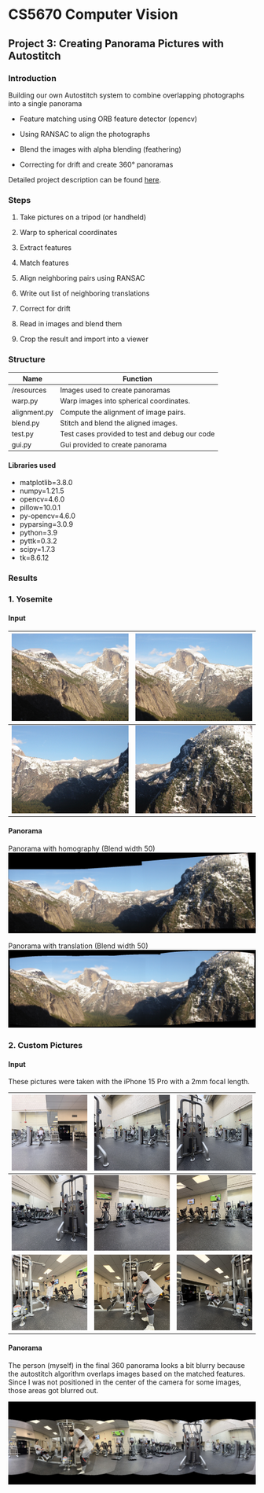 # CS5670 Computer Vision

## Project 3: Creating Panorama Pictures with Autostitch

### Introduction

Building our own Autostitch system to combine overlapping photographs into a single panorama

* Feature matching using ORB feature detector (opencv)

* Using RANSAC to align the photographs

* Blend the images with alpha blending (feathering)

* Correcting for drift and create 360° panoramas

Detailed project description can be found [here](http://www.cs.cornell.edu/courses/cs5670/2024sp/projects/pa3/index.html).

### Steps

1. Take pictures on a tripod (or handheld)

2. Warp to spherical coordinates

3. Extract features

4. Match features

5. Align neighboring pairs using RANSAC

6. Write out list of neighboring translations

7. Correct for drift

8. Read in images and blend them

9. Crop the result and import into a viewer
  
### Structure

| Name         | Function                                        |
| ------------ | ----------------------------------------------- |
| /resources   | Images used to create panoramas                 |
| warp.py      | Warp images into spherical coordinates.         |
| alignment.py | Compute the alignment of image pairs.           |
| blend.py     | Stitch and blend the aligned images.            |
| test.py      | Test cases provided to test and debug our code  |
| gui.py       | Gui provided to create panorama                 |

#### Libraries used

* matplotlib=3.8.0
* numpy=1.21.5
* opencv=4.6.0
* pillow=10.0.1
* py-opencv=4.6.0
* pyparsing=3.0.9
* python=3.9
* pyttk=0.3.2
* scipy=1.7.3
* tk=8.6.12


### Results

### 1. Yosemite

#### Input

| <img src="resources/yosemite/panorama/yosemite1.jpg">  | <img src="resources/yosemite/panorama/yosemite2.jpg">  |
| --------------------------------------------------------- | --------------------------------------------------------- |
| <img src="resources/yosemite/panorama/yosemite3.jpg">  | <img src="resources/yosemite/panorama/yosemite4.jpg">  |

#### Panorama

Panorama with homography (Blend width 50)  
<img src="resources/yosemite/yosemite_pano_homography_blendwidth50.png">

Panorama with translation (Blend width 50)  
<img src="resources/yosemite/yosemite_pano_translation_blendwidth50.png">

### 2. Custom Pictures

#### Input

These pictures were taken with the iPhone 15 Pro with a 2mm focal length.

| <img src="artifact/01.jpg"> | <img src="artifact/02.jpg"> | <img src="artifact/04.jpg"> |
|-------------------------------|-------------------------------|-------------------------------|
| <img src="artifact/06.jpg"> | <img src="artifact/07.jpg"> | <img src="artifact/08.jpg"> |
| <img src="artifact/09.jpg"> | <img src="artifact/10.jpg"> | <img src="artifact/11.jpg"> |

#### Panorama

The person (myself) in the final 360 panorama looks a bit blurry because the autostitch algorithm overlaps images based on the matched features. Since I was not positioned in the center of the camera for some images, those areas got blurred out.

<img src="artifact/panorama.jpg">
